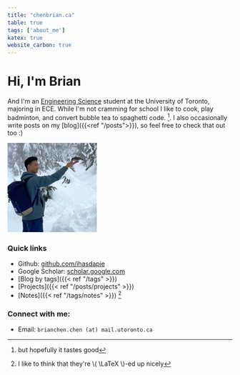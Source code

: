```yaml
---
title: "chenbrian.ca"
table: true
tags: ['about_me']
katex: true
website_carbon: true
---
```



# Hi, I'm Brian
And I'm an [Engineering Science](https://engsci.utoronto.ca/) student at the University of Toronto, majoring in ECE.
While I'm not cramming for school I like to cook, play badminton, and convert bubble tea to spaghetti code. [^spaghet].
I also occasionally write posts on my [blog]({{<ref "/posts">}}), so feel free to check that out too :)

[^spaghet]: but hopefully it tastes good

![me](profile-picture.jpg)


### Quick links
- Github: [github.com/ihasdapie](https://github.com/ihasdapie)
- Google Scholar: [scholar.google.com](https://scholar.google.com/citations?hl=en&user=1fvqKyoAAAAJ)
- [Blog by tags]({{< ref "/tags" >}})
- [Projects]({{< ref "/posts/projects" >}})
- [Notes]({{< ref "/tags/notes" >}}) [^notes]

[^notes]: I like to think that they're \\( \LaTeX \\)-ed up nicely 

###  Connect with me:

- Email: `brianchen.chen (at) mail.utoronto.ca`


